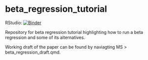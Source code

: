 # beta_regression_tutorial

RStudio: [![Binder](http://mybinder.org/badge_logo.svg)](http://mybinder.org/v2/gh/jgeller112/beta_regression_tutorial?urlpath=rstudio)

Repository for beta regression tutorial highlighting how to run a beta regression and some of its alternatives.

Working draft of the paper can be found by naviagting MS > beta_regression_draft.qmd. 
